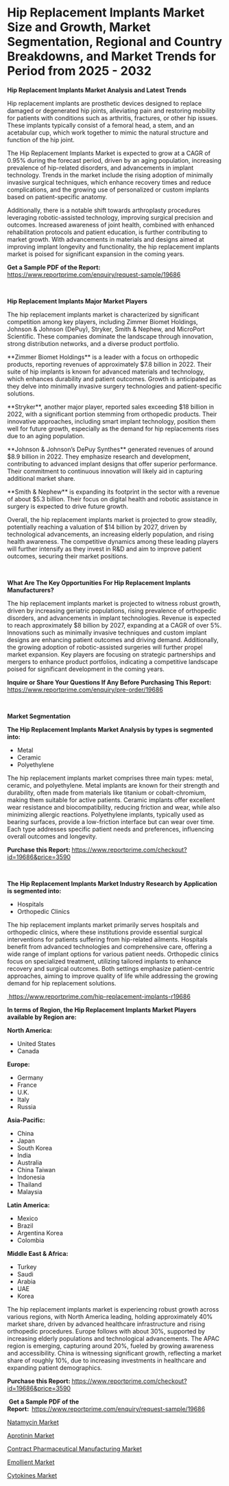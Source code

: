 <p><h1>Hip Replacement Implants Market Size and Growth, Market Segmentation, Regional and Country Breakdowns, and Market Trends for Period from 2025 -  2032</h1></p><p><strong>Hip Replacement Implants Market Analysis and Latest Trends</strong></p>
<p><p>Hip replacement implants are prosthetic devices designed to replace damaged or degenerated hip joints, alleviating pain and restoring mobility for patients with conditions such as arthritis, fractures, or other hip issues. These implants typically consist of a femoral head, a stem, and an acetabular cup, which work together to mimic the natural structure and function of the hip joint.</p><p>The Hip Replacement Implants Market is expected to grow at a CAGR of 0.95% during the forecast period, driven by an aging population, increasing prevalence of hip-related disorders, and advancements in implant technology. Trends in the market include the rising adoption of minimally invasive surgical techniques, which enhance recovery times and reduce complications, and the growing use of personalized or custom implants based on patient-specific anatomy.</p><p>Additionally, there is a notable shift towards arthroplasty procedures leveraging robotic-assisted technology, improving surgical precision and outcomes. Increased awareness of joint health, combined with enhanced rehabilitation protocols and patient education, is further contributing to market growth. With advancements in materials and designs aimed at improving implant longevity and functionality, the hip replacement implants market is poised for significant expansion in the coming years.</p></p>
<p><strong>Get a Sample PDF of the Report:&nbsp;</strong> <a href="https://www.reportprime.com/enquiry/request-sample/19686?utm_campaign=1999&utm_medium=2&utm_source=Github&utm_content=ia&utm_term=20032025&utm_id=hip-replacement-implants">https://www.reportprime.com/enquiry/request-sample/19686</a></p>
<p>&nbsp;</p>
<p><strong>Hip Replacement Implants Major Market Players</strong></p>
<p><p>The hip replacement implants market is characterized by significant competition among key players, including Zimmer Biomet Holdings, Johnson & Johnson (DePuy), Stryker, Smith & Nephew, and MicroPort Scientific. These companies dominate the landscape through innovation, strong distribution networks, and a diverse product portfolio.</p><p>**Zimmer Biomet Holdings** is a leader with a focus on orthopedic products, reporting revenues of approximately $7.8 billion in 2022. Their suite of hip implants is known for advanced materials and technology, which enhances durability and patient outcomes. Growth is anticipated as they delve into minimally invasive surgery technologies and patient-specific solutions.</p><p>**Stryker**, another major player, reported sales exceeding $18 billion in 2022, with a significant portion stemming from orthopedic products. Their innovative approaches, including smart implant technology, position them well for future growth, especially as the demand for hip replacements rises due to an aging population.</p><p>**Johnson & Johnson’s DePuy Synthes** generated revenues of around $8.9 billion in 2022. They emphasize research and development, contributing to advanced implant designs that offer superior performance. Their commitment to continuous innovation will likely aid in capturing additional market share.</p><p>**Smith & Nephew** is expanding its footprint in the sector with a revenue of about $5.3 billion. Their focus on digital health and robotic assistance in surgery is expected to drive future growth.</p><p>Overall, the hip replacement implants market is projected to grow steadily, potentially reaching a valuation of $14 billion by 2027, driven by technological advancements, an increasing elderly population, and rising health awareness. The competitive dynamics among these leading players will further intensify as they invest in R&D and aim to improve patient outcomes, securing their market positions.</p></p>
<p>&nbsp;</p>
<p><strong>What Are The Key Opportunities For Hip Replacement Implants Manufacturers?</strong></p>
<p><p>The hip replacement implants market is projected to witness robust growth, driven by increasing geriatric populations, rising prevalence of orthopedic disorders, and advancements in implant technologies. Revenue is expected to reach approximately $8 billion by 2027, expanding at a CAGR of over 5%. Innovations such as minimally invasive techniques and custom implant designs are enhancing patient outcomes and driving demand. Additionally, the growing adoption of robotic-assisted surgeries will further propel market expansion. Key players are focusing on strategic partnerships and mergers to enhance product portfolios, indicating a competitive landscape poised for significant development in the coming years.</p></p>
<p><strong>Inquire or Share Your Questions If Any Before Purchasing This Report:</strong> <a href="https://www.reportprime.com/enquiry/pre-order/19686?utm_campaign=1999&utm_medium=2&utm_source=Github&utm_content=ia&utm_term=20032025&utm_id=hip-replacement-implants">https://www.reportprime.com/enquiry/pre-order/19686</a></p>
<p>&nbsp;</p>
<p><strong>Market Segmentation</strong></p>
<p><strong>The Hip Replacement Implants Market Analysis by types is segmented into:</strong></p>
<p><ul><li>Metal</li><li>Ceramic</li><li>Polyethylene</li></ul></p>
<p><p>The hip replacement implants market comprises three main types: metal, ceramic, and polyethylene. Metal implants are known for their strength and durability, often made from materials like titanium or cobalt-chromium, making them suitable for active patients. Ceramic implants offer excellent wear resistance and biocompatibility, reducing friction and wear, while also minimizing allergic reactions. Polyethylene implants, typically used as bearing surfaces, provide a low-friction interface but can wear over time. Each type addresses specific patient needs and preferences, influencing overall outcomes and longevity.</p></p>
<p><strong>Purchase this Report:&nbsp;</strong><a href="https://www.reportprime.com/checkout?id=19686&price=3590&utm_campaign=1999&utm_medium=2&utm_source=Github&utm_content=ia&utm_term=20032025&utm_id=hip-replacement-implants">https://www.reportprime.com/checkout?id=19686&price=3590</a></p>
<p>&nbsp;</p>
<p><strong>The Hip Replacement Implants Market Industry Research by Application is segmented into:</strong></p>
<p><ul><li>Hospitals</li><li>Orthopedic Clinics</li></ul></p>
<p><p>The hip replacement implants market primarily serves hospitals and orthopedic clinics, where these institutions provide essential surgical interventions for patients suffering from hip-related ailments. Hospitals benefit from advanced technologies and comprehensive care, offering a wide range of implant options for various patient needs. Orthopedic clinics focus on specialized treatment, utilizing tailored implants to enhance recovery and surgical outcomes. Both settings emphasize patient-centric approaches, aiming to improve quality of life while addressing the growing demand for hip replacement solutions.</p></p>
<p><a href="https://www.reportprime.com/hip-replacement-implants-r19686?utm_campaign=1999&utm_medium=2&utm_source=Github&utm_content=ia&utm_term=20032025&utm_id=hip-replacement-implants">&nbsp;https://www.reportprime.com/hip-replacement-implants-r19686</a></p>
<p><strong>In terms of Region, the Hip Replacement Implants Market Players available by Region are:</strong></p>
<p>
    <p> <strong> North America: </strong>
        <ul>
            <li>United States</li>
            <li>Canada</li>
        </ul>
        </p> 
    <p> <strong> Europe: </strong>
        <ul>
            <li>Germany</li>
            <li>France</li>
            <li>U.K.</li>
            <li>Italy</li>
            <li>Russia</li>
        </ul>
        </p> 
    <p> <strong> Asia-Pacific: </strong>
        <ul>
            <li>China</li>
            <li>Japan</li>
            <li>South Korea</li>
            <li>India</li>
            <li>Australia</li>
            <li>China Taiwan</li>
            <li>Indonesia</li>
            <li>Thailand</li>
            <li>Malaysia</li>
        </ul>
        </p> 
    <p> <strong> Latin America: </strong>
        <ul>
            <li>Mexico</li>
            <li>Brazil</li>
            <li>Argentina Korea</li>
            <li>Colombia</li>
        </ul>
        </p> 
    <p> <strong> Middle East & Africa: </strong>
        <ul>
            <li>Turkey</li>
            <li>Saudi</li>
            <li>Arabia</li>
            <li>UAE</li>
            <li>Korea</li>
        </ul>
    </p>
    </p>
<p><p>The hip replacement implants market is experiencing robust growth across various regions, with North America leading, holding approximately 40% market share, driven by advanced healthcare infrastructure and rising orthopedic procedures. Europe follows with about 30%, supported by increasing elderly populations and technological advancements. The APAC region is emerging, capturing around 20%, fueled by growing awareness and accessibility. China is witnessing significant growth, reflecting a market share of roughly 10%, due to increasing investments in healthcare and expanding patient demographics.</p></p>
<p><strong>Purchase this Report: </strong><a href="https://www.reportprime.com/checkout?id=19686&price=3590&utm_campaign=1999&utm_medium=2&utm_source=Github&utm_content=ia&utm_term=20032025&utm_id=hip-replacement-implants">https://www.reportprime.com/checkout?id=19686&price=3590</a></p>
<p>&nbsp;<strong>Get a Sample PDF of the Report:&nbsp;&nbsp;</strong><a href="https://www.reportprime.com/enquiry/request-sample/19686?utm_campaign=1999&utm_medium=2&utm_source=Github&utm_content=ia&utm_term=20032025&utm_id=hip-replacement-implants">https://www.reportprime.com/enquiry/request-sample/19686</a></p>
<p><strong></strong></p>
<p><p><a href="https://github.com/kalsirollija/Market-Research-Report-List-1/blob/main/natamycin-market.md?utm_campaign=1999&utm_medium=2&utm_source=Github&utm_content=ia&utm_term=20032025&utm_id=hip-replacement-implants">Natamycin Market</a></p><p><a href="https://github.com/boudykodumi/Market-Research-Report-List-1/blob/main/aprotinin-market.md?utm_campaign=1999&utm_medium=2&utm_source=Github&utm_content=ia&utm_term=20032025&utm_id=hip-replacement-implants">Aprotinin Market</a></p><p><a href="https://github.com/belhejmawoue/Market-Research-Report-List-1/blob/main/contract-pharmaceutical-manufacturing-market.md?utm_campaign=1999&utm_medium=2&utm_source=Github&utm_content=ia&utm_term=20032025&utm_id=hip-replacement-implants">Contract Pharmaceutical Manufacturing Market</a></p><p><a href="https://github.com/aiamekar/Market-Research-Report-List-1/blob/main/emollient-market.md?utm_campaign=1999&utm_medium=2&utm_source=Github&utm_content=ia&utm_term=20032025&utm_id=hip-replacement-implants">Emollient Market</a></p><p><a href="https://github.com/vsiljgestel/Market-Research-Report-List-1/blob/main/cytokines-market.md?utm_campaign=1999&utm_medium=2&utm_source=Github&utm_content=ia&utm_term=20032025&utm_id=hip-replacement-implants">Cytokines Market</a></p></p>